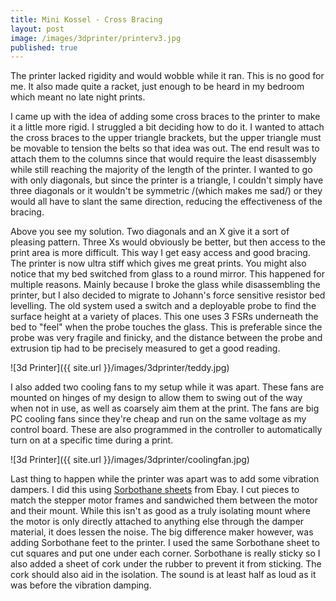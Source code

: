 ```yaml
---
title: Mini Kossel - Cross Bracing
layout: post
image: /images/3dprinter/printerv3.jpg
published: true
---
```


The printer lacked rigidity and would wobble while it ran. This is no good for me. It also made quite a racket, just enough to be heard in my bedroom which meant no late night prints.

<!-- more -->

I came up with the idea of adding some cross braces to the printer to make it a little more rigid. I struggled a bit deciding how to do it. I wanted to attach the cross braces to the upper triangle brackets, but the upper triangle must be movable to tension the belts so that idea was out. The end result was to attach them to the columns since that would require the least disassembly while still reaching the majority of the length of the printer. I wanted to go with only diagonals, but since the printer is a triangle, I couldn't simply have three diagonals or it wouldn't be symmetric /(which makes me sad/) or they would all have to slant the same direction, reducing the effectiveness of the bracing.

Above you see my solution. Two diagonals and an X give it a sort of pleasing pattern. Three Xs would obviously be better, but then access to the print area is more difficult. This way I get easy access and good bracing. The printer is now ultra stiff which gives me great prints. You might also notice that my bed switched from glass to a round mirror. This happened for multiple reasons. Mainly because I broke the glass while disassembling the printer, but I also decided to migrate to Johann's force sensitive resistor bed levelling. The old system used a switch and a deployable probe to find the surface height at a variety of places. This one uses 3 FSRs underneath the bed to "feel" when the probe touches the glass. This is preferable since the probe was very fragile and finicky, and the distance between the probe and extrusion tip had to be precisely measured to get a good reading.

![3d Printer]({{ site.url }}/images/3dprinter/teddy.jpg)

I also added two cooling fans to my setup while it was apart. These fans are mounted on hinges of my design to allow them to swing out of the way when not in use, as well as coarsely aim them at the print. The fans are big PC cooling fans since they're cheap and run on the same voltage as my control board. These are also programmed in the controller to automatically turn on at a specific time during a print.

![3d Printer]({{ site.url }}/images/3dprinter/coolingfan.jpg)

Last thing to happen while the printer was apart was to add some vibration dampers. I did this using [Sorbothane sheets](http://www.ebay.com/sch/i.html?_from=R40&_trksid=p2050601.m570.l1313.TR6.TRC2.A0.H0.Xsorbothane.TRS0&_nkw=sorbothane&_sacat=0) from Ebay. I cut pieces to match the stepper motor frames and sandwiched them between the motor and their mount. While this isn't as good as a truly isolating mount where the motor is only directly attached to anything else through the damper material, it does lessen the noise. The big difference maker however, was adding Sorbothane feet to the printer. I used the same Sorbothane sheet to cut squares and put one under each corner. Sorbothane is really sticky so I also added a sheet of cork under the rubber to prevent it from sticking. The cork should also aid in the isolation. The sound is at least half as loud as it was before the vibration damping.